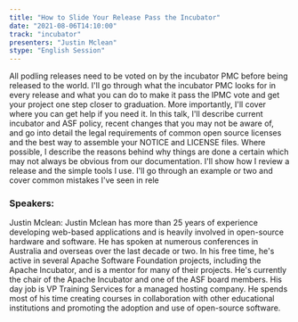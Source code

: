 ```yaml
---
title: "How to Slide Your Release Pass the Incubator"
date: "2021-08-06T14:10:00" 
track: "incubator"
presenters: "Justin Mclean"
stype: "English Session"
---
```

All podling releases need to be voted on by the incubator PMC before being released to the world. I'll go through what the incubator PMC looks for in every release and what you can do to make it pass the IPMC vote and get your project one step closer to graduation. More importantly, I'll cover where you can get help if you need it. In this talk, I'll describe current incubator and ASF policy, recent changes that you may not be aware of, and go into detail the legal requirements of common open source licenses and the best way to assemble your NOTICE and LICENSE files. Where possible, I describe the reasons behind why things are done a certain which may not always be obvious from our documentation. I'll show how I review a release and the simple tools I use. I'll go through an example or two and cover common mistakes I've seen in rele
 ### Speakers: 
 Justin Mclean: Justin Mclean has more than 25 years of experience developing web-based applications and is heavily involved in open-source hardware and software. He has spoken at numerous conferences in Australia and overseas over the last decade or two. In his free time, he's active in several Apache Software Foundation projects, including the Apache Incubator, and is a mentor for many of their projects. He's currently the chair of the Apache Incubator and one of the ASF board members. His day job is VP Training Services for a managed hosting company. He spends most of his time creating courses in collaboration with other educational institutions and promoting the adoption and use of open-source software.